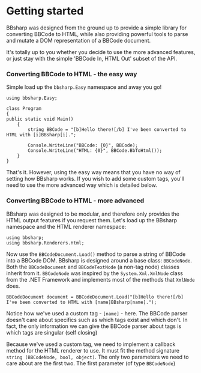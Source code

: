 Getting started
===============

BBsharp was designed from the ground up to provide a simple library for converting BBCode to HTML, while also providing powerful tools to parse and mutate a DOM representation of a BBCode document.

It's totally up to you whether you decide to use the more advanced features, or just stay with the simple 'BBCode In, HTML Out' subset of the API.

### Converting BBCode to HTML - the easy way

Simple load up the `bbsharp.Easy` namespace and away you go!

    using bbsharp.Easy;
    
    class Program
    {
    public static void Main()
    	{
    		string BBCode = "[b]Hello there![/b] I've been converted to HTML with [i]BBsharp[i].";
    		
    		Console.WriteLine("BBCode: {0}", BBCode);
    		Console.WriteLine("HTML: {0}", BBCode.BbToHtml());
    	}
    }
   
That's it. However, using the easy way means that you have no way of setting how BBsharp works. If you wish to add some custom tags, you'll need to use the more advanced way which is detailed below.

### Converting BBCode to HTML - more advanced

BBsharp was designed to be modular, and therefore only provides the HTML output features if you request them. Let's load up the BBsharp namespace and the HTML renderer namespace:
	
    using bbsharp;
    using bbsharp.Renderers.Html;

Now use the `BBCodeDocument.Load()` method to parse a string of BBCode into a BBCode DOM. BBsharp is designed around a base class: `BBCodeNode`. Both the `BBCodeDocument` and `BBCodeTextNode` (a non-tag node) classes inherit from it. `BBCodeNode` was inspired by the `System.Xml.XmlNode` class from the .NET Framework and implements most of the methods that `XmlNode` does.

    BBCodeDocument document = BBCodeDocument.Load("[b]Hello there![/b] I've been converted to HTML with [name]BBsharp[name].");
    
Notice how we've used a custom tag - `[name]` - here. The BBCode parser doesn't care about specifics such as which tags exist and which don't. In fact, the only information we can give the BBCode parser about tags is which tags are singular (self closing)

Because we've used a custom tag, we need to implement a callback method for the HTML renderer to use. It must fit the method signature `string (BBCodeNode, bool, object)`. The only two parameters we need to care about are the first two. The first parameter (of type `BBCodeNode`)
